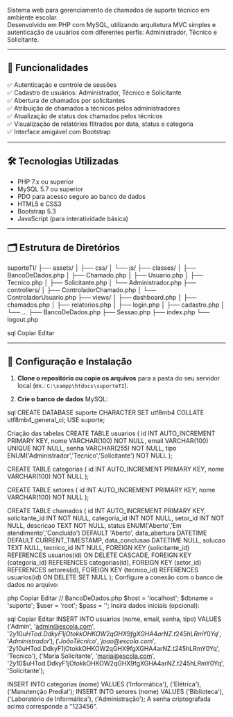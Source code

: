 
Sistema web para gerenciamento de chamados de suporte técnico em ambiente escolar.  
Desenvolvido em PHP com MySQL, utilizando arquitetura MVC simples e autenticação de usuários com diferentes perfis: Administrador, Técnico e Solicitante.

---

## 🚀 Funcionalidades

✅ Autenticação e controle de sessões  
✅ Cadastro de usuários: Administrador, Técnico e Solicitante  
✅ Abertura de chamados por solicitantes  
✅ Atribuição de chamados a técnicos pelos administradores  
✅ Atualização de status dos chamados pelos técnicos  
✅ Visualização de relatórios filtrados por data, status e categoria  
✅ Interface amigável com Bootstrap

---

## 🛠️ Tecnologias Utilizadas

- PHP 7.x ou superior
- MySQL 5.7 ou superior
- PDO para acesso seguro ao banco de dados
- HTML5 e CSS3
- Bootstrap 5.3
- JavaScript (para interatividade básica)

---

## 🗂️ Estrutura de Diretórios

suporteTI/
├── assets/
│ ├── css/
│ └── js/
├── classes/
│ ├── BancoDeDados.php
│ ├── Chamado.php
│ ├── Usuario.php
│ ├── Tecnico.php
│ ├── Solicitante.php
│ └── Administrador.php
├── controllers/
│ ├── ControladorChamado.php
│ └── ControladorUsuario.php
├── views/
│ ├── dashboard.php
│ ├── chamados.php
│ ├── relatorios.php
│ ├── login.php
│ ├── cadastro.php
│ └── ...
├── BancoDeDados.php
├── Sessao.php
├── index.php
└── logout.php

sql
Copiar
Editar

---

## 💾 Configuração e Instalação

1. **Clone o repositório ou copie os arquivos** para a pasta do seu servidor local (ex.: `C:\xampp\htdocs\suporteTI`).

2. **Crie o banco de dados** MySQL:

sql
CREATE DATABASE suporte CHARACTER SET utf8mb4 COLLATE utf8mb4_general_ci;
USE suporte;

Criação das tabelas
CREATE TABLE usuarios (
    id INT AUTO_INCREMENT PRIMARY KEY,
    nome VARCHAR(100) NOT NULL,
    email VARCHAR(100) UNIQUE NOT NULL,
    senha VARCHAR(255) NOT NULL,
    tipo ENUM('Administrador','Tecnico','Solicitante') NOT NULL
);

CREATE TABLE categorias (
    id INT AUTO_INCREMENT PRIMARY KEY,
    nome VARCHAR(100) NOT NULL
);

CREATE TABLE setores (
    id INT AUTO_INCREMENT PRIMARY KEY,
    nome VARCHAR(100) NOT NULL
);

CREATE TABLE chamados (
    id INT AUTO_INCREMENT PRIMARY KEY,
    solicitante_id INT NOT NULL,
    categoria_id INT NOT NULL,
    setor_id INT NOT NULL,
    descricao TEXT NOT NULL,
    status ENUM('Aberto','Em atendimento','Concluído') DEFAULT 'Aberto',
    data_abertura DATETIME DEFAULT CURRENT_TIMESTAMP,
    data_conclusao DATETIME NULL,
    solucao TEXT NULL,
    tecnico_id INT NULL,
    FOREIGN KEY (solicitante_id) REFERENCES usuarios(id) ON DELETE CASCADE,
    FOREIGN KEY (categoria_id) REFERENCES categorias(id),
    FOREIGN KEY (setor_id) REFERENCES setores(id),
    FOREIGN KEY (tecnico_id) REFERENCES usuarios(id) ON DELETE SET NULL
);
Configure a conexão com o banco de dados no arquivo:

php
Copiar
Editar
// BancoDeDados.php
$host = 'localhost';
$dbname = 'suporte';
$user = 'root';
$pass = '';
Insira dados iniciais (opcional):

sql
Copiar
Editar
INSERT INTO usuarios (nome, email, senha, tipo) VALUES
('Admin', 'admin@escola.com', '$2y$10$uHTod.DdkyF1jOtokkOHKOW2qGHX9fgXGHA4arNZ.t245hLRmY0Yq', 'Administrador'),
('João Técnico', 'joao@escola.com', '$2y$10$uHTod.DdkyF1jOtokkOHKOW2qGHX9fgXGHA4arNZ.t245hLRmY0Yq', 'Tecnico'),
('Maria Solicitante', 'maria@escola.com', '$2y$10$uHTod.DdkyF1jOtokkOHKOW2qGHX9fgXGHA4arNZ.t245hLRmY0Yq', 'Solicitante');

INSERT INTO categorias (nome) VALUES ('Informática'), ('Elétrica'), ('Manutenção Predial');
INSERT INTO setores (nome) VALUES ('Biblioteca'), ('Laboratório de Informática'), ('Administração');
A senha criptografada acima corresponde a "123456".
